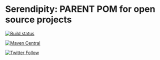 Serendipity: PARENT POM for open source projects
===========
[![Build status](https://github.com/serendipity-projects/sndp-public-base-parent/workflows/CI/badge.svg?branch=master)](https://github.com/serendipity-projects/sndp-public-base-parent/actions?query=workflow%3ACI)

[![Maven Central](https://maven-badges.herokuapp.com/maven-central/it.serendigity.maven.parent/sndp-public-base-parent/badge.svg?style=flat)](https://maven-badges.herokuapp.com/maven-central/it.serendigity.maven.parent/sndp-public-base-parent)

[![Twitter Follow](https://img.shields.io/twitter/follow/SerendigityInfo.svg?style=social)](https://twitter.com/SerendigityInfo)
